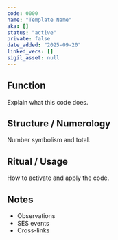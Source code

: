 ```yaml
---
code: 0000
name: "Template Name"
aka: []
status: "active"
private: false
date_added: "2025-09-20"
linked_vecs: []
sigil_asset: null
---
```


## Function
Explain what this code does.

## Structure / Numerology
Number symbolism and total.

## Ritual / Usage
How to activate and apply the code.

## Notes
- Observations
- SES events
- Cross-links
